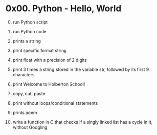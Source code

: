 # 0x00. Python - Hello, World

0. run Python script

1. run Python code

2. prints a string

3. print specific format string

4. print float with a precision of 2 digits

5. print 3 times a string stored in the variable str, followed by its first 9 characters

6. print Welcome to Holberton School!

7. copy, cut, paste

8. print without loops/conditional statements

9. prints poem

10. write a function in C that checks if a singly linked list has a cycle in it, without Googling
